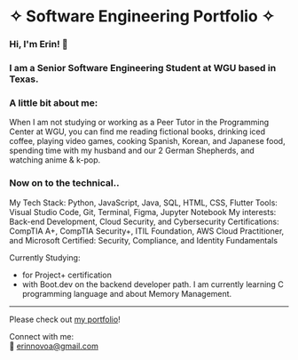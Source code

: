 # &#10023; Software Engineering Portfolio &#10023;

### Hi, I'm Erin! 👋  

### I am a Senior Software Engineering Student at WGU based in Texas.

### A little bit about me:
When I am not studying or working as a Peer Tutor in the Programming Center at WGU, you can find me reading fictional books, drinking iced coffee, playing video games, cooking Spanish, Korean, and Japanese food, spending time with my husband and our 2 German Shepherds, and watching anime & k-pop.


### Now on to the technical..

My Tech Stack: Python, JavaScript, Java, SQL, HTML, CSS, Flutter
Tools: Visual Studio Code, Git, Terminal, Figma, Jupyter Notebook
My interests: Back-end Development, Cloud Security, and Cybersecurity
Certifications: CompTIA A+, CompTIA Security+, ITIL Foundation, AWS Cloud Practitioner, and Microsoft Certified: Security, Compliance, and Identity Fundamentals

Currently Studying:
- for Project+ certification
- with Boot.dev on the backend developer path. I am currently learning C programming language and about Memory Management.

---
Please check out [my portfolio](https://erin-novoa-portfolio.w3spaces.com/)!

Connect with me:  
📧 [erinnovoa@gmail.com](mailto:erinnovoa@gmail.com)
